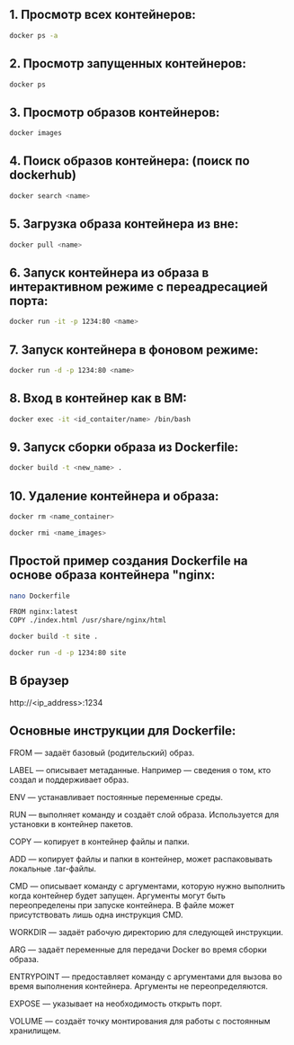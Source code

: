 ## 1. Просмотр всех контейнеров:

``` bash
docker ps -a
```

## 2. Просмотр запущенных контейнеров:

``` bash
docker ps 
```

## 3. Просмотр образов контейнеров:

``` bash
docker images 
```

## 4. Поиск образов контейнера: (поиск по dockerhub)

``` bash
docker search <name>      
```

## 5. Загрузка образа контейнера из вне:

``` bash
docker pull <name>
```

## 6. Запуск контейнера из образа в интерактивном режиме с переадресацией порта:

``` bash
docker run -it -p 1234:80 <name>
```

## 7. Запуск контейнера в фоновом режиме: 

``` bash
docker run -d -p 1234:80 <name>
```

## 8. Вход в контейнер как в ВМ:

``` bash
docker exec -it <id_contaiter/name> /bin/bash
```

## 9. Запуск сборки образа из Dockerfile:

``` bash
docker build -t <new_name> . 
```
## 10. Удаление контейнера и образа:

``` bash
docker rm <name_container>
```
``` bash
docker rmi <name_images>
```

## Простой пример создания Dockerfile на основе образа контейнера "nginx:

``` bash
nano Dockerfile
```
``` bash
FROM nginx:latest
COPY ./index.html /usr/share/nginx/html
```
``` bash
docker build -t site .
```
``` bash
docker run -d -p 1234:80 site
```
## В браузер
http://<ip_address>:1234

## Основные инструкции для Dockerfile:

FROM — задаёт базовый (родительский) образ.

LABEL — описывает метаданные. Например — сведения о том, кто создал и поддерживает образ.

ENV — устанавливает постоянные переменные среды.

RUN — выполняет команду и создаёт слой образа. Используется для установки в контейнер пакетов.

COPY — копирует в контейнер файлы и папки.

ADD — копирует файлы и папки в контейнер, может распаковывать локальные .tar-файлы.

CMD — описывает команду с аргументами, которую нужно выполнить когда контейнер будет запущен. Аргументы могут быть переопределены при запуске контейнера. В файле может присутствовать лишь одна инструкция CMD.

WORKDIR — задаёт рабочую директорию для следующей инструкции.

ARG — задаёт переменные для передачи Docker во время сборки образа.

ENTRYPOINT — предоставляет команду с аргументами для вызова во время выполнения контейнера. Аргументы не переопределяются.

EXPOSE — указывает на необходимость открыть порт.

VOLUME — создаёт точку монтирования для работы с постоянным хранилищем.

